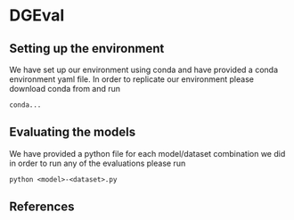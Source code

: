 # DGEval
## Setting up the environment
We have set up our environment using conda and have provided a conda environment yaml file. 
In order to replicate our environment please download conda from <link> and run 
```
conda...
```

## Evaluating the models
We have provided a python file for each model/dataset combination we did in order to run any of the evaluations please run 
```
python <model>-<dataset>.py
```

## References
